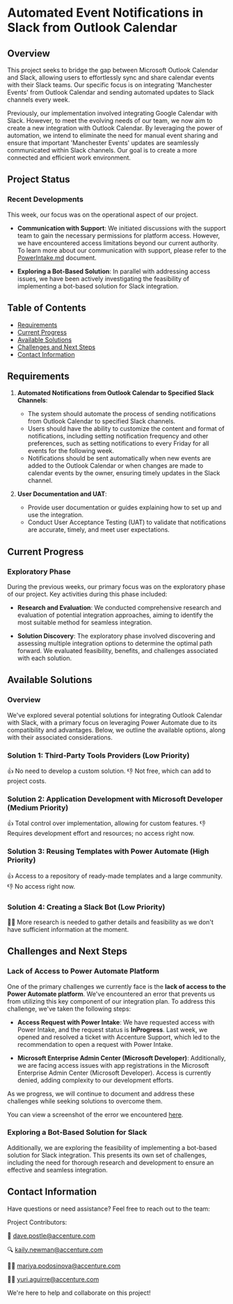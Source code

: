 # Automated Event Notifications in Slack from Outlook Calendar

## Overview

This project seeks to bridge the gap between Microsoft Outlook Calendar and Slack, allowing users to effortlessly sync and share calendar events with their Slack teams. Our specific focus is on integrating 'Manchester Events' from Outlook Calendar and sending automated updates to Slack channels every week.

Previously, our implementation involved integrating Google Calendar with Slack. However, to meet the evolving needs of our team, we now aim to create a new integration with Outlook Calendar. By leveraging the power of automation, we intend to eliminate the need for manual event sharing and ensure that important 'Manchester Events' updates are seamlessly communicated within Slack channels. Our goal is to create a more connected and efficient work environment.

## Project Status

### Recent Developments

This week, our focus was on the operational aspect of our project.

- **Communication with Support**: We initiated discussions with the support team to gain the necessary permissions for platform access. However, we have encountered access limitations beyond our current authority. To learn more about our communication with support, please refer to the [PowerIntake.md](https://github.com/mariya-podosinova/notifications-for-slack/blob/main/PowerIntake.md) document.

- **Exploring a Bot-Based Solution**: In parallel with addressing access issues, we have been actively investigating the feasibility of implementing a bot-based solution for Slack integration.

## Table of Contents

- [Requirements](#requirements)
- [Current Progress](#current-progress)
- [Available Solutions](#available-solutions)
- [Challenges and Next Steps](#challenges-and-next-steps)
- [Contact Information](#contact-information)

## Requirements

1. **Automated Notifications from Outlook Calendar to Specified Slack Channels**:

   - The system should automate the process of sending notifications from Outlook Calendar to specified Slack channels.
   - Users should have the ability to customize the content and format of notifications, including setting notification frequency and other preferences, such as setting notifications to every Friday for all events for the following week.
   - Notifications should be sent automatically when new events are added to the Outlook Calendar or when changes are made to calendar events by the owner, ensuring timely updates in the Slack channel.

2. **User Documentation and UAT**:
   - Provide user documentation or guides explaining how to set up and use the integration.
   - Conduct User Acceptance Testing (UAT) to validate that notifications are accurate, timely, and meet user expectations.

## Current Progress

### Exploratory Phase

During the previous weeks, our primary focus was on the exploratory phase of our project. Key activities during this phase included:

- **Research and Evaluation**: We conducted comprehensive research and evaluation of potential integration approaches, aiming to identify the most suitable method for seamless integration.

- **Solution Discovery**: The exploratory phase involved discovering and assessing multiple integration options to determine the optimal path forward. We evaluated feasibility, benefits, and challenges associated with each solution.

## Available Solutions

### Overview

We've explored several potential solutions for integrating Outlook Calendar with Slack, with a primary focus on leveraging Power Automate due to its compatibility and advantages. Below, we outline the available options, along with their associated considerations.

### Solution 1: Third-Party Tools Providers (Low Priority)

👍 No need to develop a custom solution.
👎 Not free, which can add to project costs.

### Solution 2: Application Development with Microsoft Developer (Medium Priority)

👍 Total control over implementation, allowing for custom features.
👎 Requires development effort and resources; no access right now.

### Solution 3: Reusing Templates with Power Automate (High Priority)

👍 Access to a repository of ready-made templates and a large community.
👎 No access right now.

### Solution 4: Creating a Slack Bot (Low Priority)

🤷‍♂️ More research is needed to gather details and feasibility as we don't have sufficient information at the moment.

## Challenges and Next Steps

### Lack of Access to Power Automate Platform

One of the primary challenges we currently face is the **lack of access to the Power Automate platform**. We've encountered an error that prevents us from utilizing this key component of our integration plan. To address this challenge, we've taken the following steps:

- **Access Request with Power Intake**: We have requested access with Power Intake, and the request status is **InProgress**. Last week, we opened and resolved a ticket with Accenture Support, which led to the recommendation to open a request with Power Intake.

- **Microsoft Enterprise Admin Center (Microsoft Developer)**: Additionally, we are facing access issues with app registrations in the Microsoft Enterprise Admin Center (Microsoft Developer). Access is currently denied, adding complexity to our development efforts.

As we progress, we will continue to document and address these challenges while seeking solutions to overcome them.

You can view a screenshot of the error we encountered [here](https://github.com/mariya-podosinova/notifications-for-slack/blob/main/issue-screenshots/Screenshot%202023-09-11%20at%2014.29.54.png).

### Exploring a Bot-Based Solution for Slack

Additionally, we are exploring the feasibility of implementing a bot-based solution for Slack integration. This presents its own set of challenges, including the need for thorough research and development to ensure an effective and seamless integration.

## Contact Information

Have questions or need assistance? Feel free to reach out to the team:

Project Contributors:

🤝 dave.postle@accenture.com

🔍 kaily.newman@accenture.com

👨‍💻 mariya.podosinova@accenture.com

👨‍💻 yuri.aguirre@accenture.com

We're here to help and collaborate on this project!
